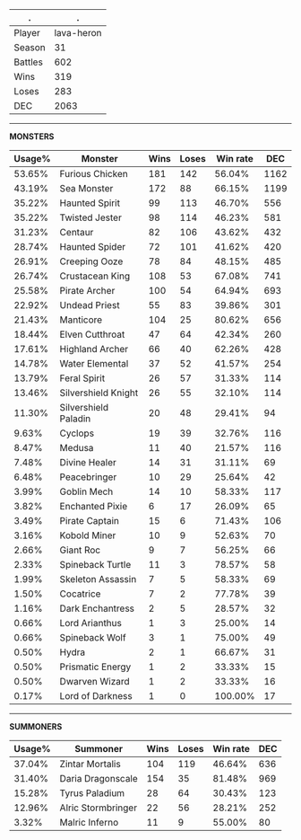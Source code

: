 .|.
|-|-
Player|lava-heron
Season|31
Battles|602
Wins|319
Loses|283
DEC|2063

---
**MONSTERS**

Usage%|Monster|Wins|Loses|Win rate|DEC|
-|-|-|-|-|-|
53.65%|Furious Chicken|181|142|56.04%|1162|
43.19%|Sea Monster|172|88|66.15%|1199|
35.22%|Haunted Spirit|99|113|46.70%|556|
35.22%|Twisted Jester|98|114|46.23%|581|
31.23%|Centaur|82|106|43.62%|432|
28.74%|Haunted Spider|72|101|41.62%|420|
26.91%|Creeping Ooze|78|84|48.15%|485|
26.74%|Crustacean King|108|53|67.08%|741|
25.58%|Pirate Archer|100|54|64.94%|693|
22.92%|Undead Priest|55|83|39.86%|301|
21.43%|Manticore|104|25|80.62%|656|
18.44%|Elven Cutthroat|47|64|42.34%|260|
17.61%|Highland Archer|66|40|62.26%|428|
14.78%|Water Elemental|37|52|41.57%|254|
13.79%|Feral Spirit|26|57|31.33%|114|
13.46%|Silvershield Knight|26|55|32.10%|114|
11.30%|Silvershield Paladin|20|48|29.41%|94|
9.63%|Cyclops|19|39|32.76%|116|
8.47%|Medusa|11|40|21.57%|116|
7.48%|Divine Healer|14|31|31.11%|69|
6.48%|Peacebringer|10|29|25.64%|42|
3.99%|Goblin Mech|14|10|58.33%|117|
3.82%|Enchanted Pixie|6|17|26.09%|65|
3.49%|Pirate Captain|15|6|71.43%|106|
3.16%|Kobold Miner|10|9|52.63%|70|
2.66%|Giant Roc|9|7|56.25%|66|
2.33%|Spineback Turtle|11|3|78.57%|58|
1.99%|Skeleton Assassin|7|5|58.33%|69|
1.50%|Cocatrice|7|2|77.78%|39|
1.16%|Dark Enchantress|2|5|28.57%|32|
0.66%|Lord Arianthus|1|3|25.00%|14|
0.66%|Spineback Wolf|3|1|75.00%|49|
0.50%|Hydra|2|1|66.67%|31|
0.50%|Prismatic Energy|1|2|33.33%|15|
0.50%|Dwarven Wizard|1|2|33.33%|16|
0.17%|Lord of Darkness|1|0|100.00%|17|

---
**SUMMONERS**

Usage%|Summoner|Wins|Loses|Win rate|DEC|
-|-|-|-|-|-|
37.04%|Zintar Mortalis|104|119|46.64%|636|
31.40%|Daria Dragonscale|154|35|81.48%|969|
15.28%|Tyrus Paladium|28|64|30.43%|123|
12.96%|Alric Stormbringer|22|56|28.21%|252|
3.32%|Malric Inferno|11|9|55.00%|80|
